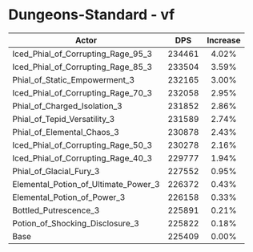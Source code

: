 # Dungeons-Standard - vf
| Actor | DPS | Increase |
|---|:---:|:---:|
|Iced_Phial_of_Corrupting_Rage_95_3|234461|4.02%|
|Iced_Phial_of_Corrupting_Rage_85_3|233504|3.59%|
|Phial_of_Static_Empowerment_3|232165|3.00%|
|Iced_Phial_of_Corrupting_Rage_70_3|232058|2.95%|
|Phial_of_Charged_Isolation_3|231852|2.86%|
|Phial_of_Tepid_Versatility_3|231589|2.74%|
|Phial_of_Elemental_Chaos_3|230878|2.43%|
|Iced_Phial_of_Corrupting_Rage_50_3|230278|2.16%|
|Iced_Phial_of_Corrupting_Rage_40_3|229777|1.94%|
|Phial_of_Glacial_Fury_3|227552|0.95%|
|Elemental_Potion_of_Ultimate_Power_3|226372|0.43%|
|Elemental_Potion_of_Power_3|226158|0.33%|
|Bottled_Putrescence_3|225891|0.21%|
|Potion_of_Shocking_Disclosure_3|225822|0.18%|
|Base|225409|0.00%|
